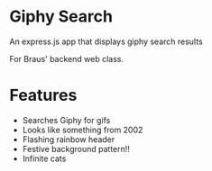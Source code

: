 # Giphy Search
An express.js app that displays giphy search results

For Braus' backend web class.

# Features
- Searches Giphy for gifs
- Looks like something from 2002
- Flashing rainbow header
- Festive background pattern!!
- Infinite cats
